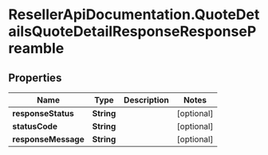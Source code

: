 # ResellerApiDocumentation.QuoteDetailsQuoteDetailResponseResponsePreamble

## Properties

Name | Type | Description | Notes
------------ | ------------- | ------------- | -------------
**responseStatus** | **String** |  | [optional] 
**statusCode** | **String** |  | [optional] 
**responseMessage** | **String** |  | [optional] 


